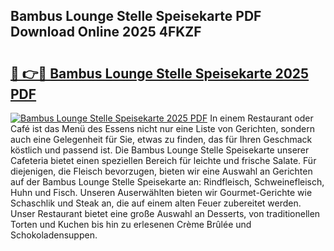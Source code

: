 ## Bambus Lounge Stelle Speisekarte PDF Download Online 2025 4FKZF

# <h2><a href="http://gcdtckg.nevu.top/?p=Bambus+Lounge+Stelle+Speisekarte">🔗 👉🔴 Bambus Lounge Stelle Speisekarte 2025 PDF</a></h2>

[![Bambus Lounge Stelle Speisekarte 2025 PDF](https://i.imgur.com/dBaPXMq.png)](http://gcdtckg.nevu.top/?p=Bambus+Lounge+Stelle+Speisekarte)
In einem Restaurant oder Café ist das Menü des Essens nicht nur eine Liste von Gerichten, sondern auch eine Gelegenheit für Sie, etwas zu finden, das für Ihren Geschmack köstlich und passend ist. Die Bambus Lounge Stelle Speisekarte unserer Cafeteria bietet einen speziellen Bereich für leichte und frische Salate. Für diejenigen, die Fleisch bevorzugen, bieten wir eine Auswahl an Gerichten auf der Bambus Lounge Stelle Speisekarte an: Rindfleisch, Schweinefleisch, Huhn und Fisch. Unseren Auserwählten bieten wir Gourmet-Gerichte wie Schaschlik und Steak an, die auf einem alten Feuer zubereitet werden. Unser Restaurant bietet eine große Auswahl an Desserts, von traditionellen Torten und Kuchen bis hin zu erlesenen Crème Brûlée und Schokoladensuppen.
